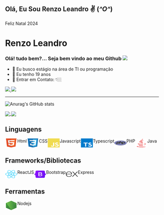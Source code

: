 ## Olá, Eu Sou Renzo Leandro ✌ (_^O^_)

Feliz Natal 2024

<h1>Renzo Leandro</h1> 

### Olá! tudo bem?... Seja bem vindo ao meu Github <img src="https://raw.githubusercontent.com/kaueMarques/kaueMarques/master/hi.gif" height="20px">


- 🌱 Eu busco estágio na área de TI ou programação
- 🎇 Eu tenho 19 anos
- 📩 Entrar em Contato: 👇🏼

<a href="https://www.linkedin.com/in/renzo-leandro-50153a2b7" rel="nofollow" title="Entrar no Linkedin">
<img src="https://img.shields.io/badge/-Mois%C3%A9s-57b000?style=flat-square&amp;logo=Linkedin&amp;logoColor=white&amp;link=https://www.linkedin.com/in/mois%C3%A9s-barsoti-468869278" style="max-width: 100%;">
</a>
<a href="mailto:renzoleandro948@gmail.com" title="Enviar um E-mail">
<img src="https://img.shields.io/badge/-moises.barsot2@gmail.com-57b000?style=flat-square&amp;logo=Gmail&amp;logoColor=white&amp;link=mailto:moises.barsot2@gmail.com" style="max-width: 100%;">
</a>


---


 ![Anurag's GitHub stats](https://github-readme-stats.vercel.app/api?username=moisesBarsoti&show_icons=true&theme=dracula)

 <a href="https://github.com/anuraghazra/convoychat">
  <img height=200 align="center" src="https://github-readme-stats.vercel.app/api/top-langs?username=moisesBarsoti&layout=compact&langs_count=8&card_width=387&theme=dark" />
  <img height=200 align="center" src="https://github-readme-stats.vercel.app/api/top-langs?username=moisesBarsoti&layout=compact&langs_count=8&card_width=386&theme=dark" />
</a>


<h2>Linguagens</h2> 

<div style="display: flex;"><br> 
  <img align="center" alt="Rafa-HTML" height="30" width="40" src="https://raw.githubusercontent.com/devicons/devicon/master/icons/html5/html5-original.svg">
  Html
  <img align="center" alt="Rafa-CSS" height="30" width="40" src="https://raw.githubusercontent.com/devicons/devicon/master/icons/css3/css3-original.svg">
  CSS
  <img align="center" alt="Rafa-Js" height="30" width="40" src="https://raw.githubusercontent.com/devicons/devicon/master/icons/javascript/javascript-plain.svg">
  Javascript 
  <img align="center" alt="Rafa-Js" height="30" width="40" src="https://raw.githubusercontent.com/devicons/devicon/master/icons/typescript/typescript-original.svg">
  Typescript 
  <img align="center" alt="Rafa-Js" height="30" width="40" src="https://raw.githubusercontent.com/devicons/devicon/master/icons/php/php-original.svg">
  PHP  
  <img align="center" alt="Rafa-Js" height="30" width="40" src="https://raw.githubusercontent.com/devicons/devicon/master/icons/java/java-plain.svg">
  Java     
</div>


<h2>Frameworks/Bibliotecas</h2>

<div style="display: flex;"><br>
  <img align="center" alt="Rafa-CSS" height="30" width="40" src="https://raw.githubusercontent.com/devicons/devicon/master/icons/react/react-original.svg">  
  ReactJS
  <img align="center" alt="Rafa-Js" height="30" width="40" src="https://raw.githubusercontent.com/devicons/devicon/master/icons/bootstrap/bootstrap-original.svg">
  Bootstrap
  <img align="center" alt="Rafa-Js" height="30" width="40" src="https://raw.githubusercontent.com/devicons/devicon/master/icons/express/express-original.svg" style="background:#fff">
  Express
</div>                


<h2>Ferramentas</h2>

<div style="display: flex;"><br>
  <img align="center" alt="Rafa-CSS" height="30" width="40" src="https://raw.githubusercontent.com/devicons/devicon/master/icons/nodejs/nodejs-original.svg">  
  Nodejs
</div>  
